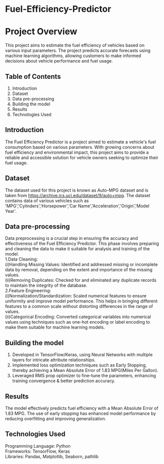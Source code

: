 # Fuel-Efficiency-Predictor
# Project Overview
This project aims to estimate the fuel efficiency of vehicles based on various input parameters. The project predicts accurate forecasts using machine learning algorithms, allowing customers to make informed decisions about vehicle performance and fuel usage.
## Table of Contents
1. Introduction
2. Dataset
3. Data pre-processing 
4. Building the model
5. Results
6. Technologies Used 
## Introduction
The Fuel Efficiency Predictor is a project aimed to estimate a vehicle's fuel consumption based on various parameters. With growing concerns about fuel efficiency and environmental impact, this project aims to provide a reliable and accessible solution for vehicle owners seeking to optimize their fuel usage.
## Dataset
The dataset used for this project is known as Auto-MPG dataset and is taken from https://archive.ics.uci.edu/dataset/9/auto+mpg. The dataset contains data of various vehicles such as 'MPG','Cylinders','Horsepower','Car Name','Acceleration','Origin','Model Year'.
## Data pre-processing
Data preprocessing is a crucial step in ensuring the accuracy and effectiveness of the Fuel Efficiency Predictor. This phase involves preparing and cleaning the data to make it suitable for analysis and training of the model.
<br>
1.Data Cleaning:
<br>
(i)Handling Missing Values: Identified and addressed missing or incomplete data by removal, depending on the extent and importance of the missing values.
<br>
(ii)Removing Duplicates: Checked for and eliminated any duplicate records to maintain the integrity of the database.
<br>
2.Feature Engineering:
<br>
(i)Normalization/Standardization: Scaled numerical features to ensure uniformity and improve model performance. This helps in bringing different features to a common scale without distorting differences in the range of values.
<br>
(ii)Categorical Encoding: Converted categorical variables into numerical values using techniques such as one-hot encoding or label encoding to make them suitable for machine learning models.

## Building the model
1. Developed in TensorFlow/Keras, using Neural Networks with multiple layers for intricate attribute relationships.
2. Implemented loss optimization techniques such as Early Stopping, thereby achieving a Mean Absolute Error of 1.83 MPG(Miles Per Gallon).
3. Leveraged RMS prop optimizer to fine-tune the parameters, enhancing training convergence & better prediction accuracy.


## Results
The model effectively predicts fuel efficiency with a Mean Absolute Error of 1.83 MPG. The use of early stopping has enhanced model performance by reducing overfitting and improving generalization.

## Technologies Used
Programming Language: Python
<br>
Frameworks: TensorFlow, Keras
<br>
Libraries: Pandas, Matplotlib, Seaborn, pathlib


